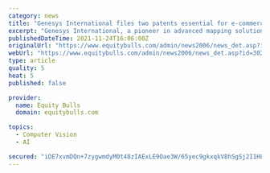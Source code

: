 ```yaml
---
category: news
title: "Genesys International files two patents essential for e-commerce and object recognition in 3D Maps"
excerpt: "Genesys International, a pioneer in advanced mapping solutions, has filed for the registration of two new patents of technologies and processes developed based on their extensive geospatial work executed over the years."
publishedDateTime: 2021-11-24T16:06:00Z
originalUrl: "https://www.equitybulls.com/admin/news2006/news_det.asp?id=302975"
webUrl: "https://www.equitybulls.com/admin/news2006/news_det.asp?id=302975"
type: article
quality: 5
heat: 5
published: false

provider:
  name: Equity Bulls
  domain: equitybulls.com

topics:
  - Computer Vision
  - AI

secured: "iDE7xvmDQn+7zygwmdyM0t48zIAExLE9Oae3W/65yec9gkxqkV8hSgSj2I1HLRn8jn/zTG0MIS5h4Jg3pwDWR5/WqLzrk3TOc+FdoqyIn5Zo8oDMsye8TVo8PJmnxT6a4RDV8juFhGhjOLNOxYlSIOK60/KRo2lSPBjKaKXPKPUByVlYoevXaMfGxicytUjsfQogVZVBMX4CZpda0vqB0OWtBs7UXcxzNCdTyTtJgA4MEeHwBhyH21Q9BiuwHy1baMm0RJk6lSVZO7MWdoRFOFaQHgHwc67PRZWfWptYrA34/1VSEwoYVpLpYsqOeBoYV05AjdsaNYoGQ6mvjvAjgUYKAuwgyIyeJmzV2uvvT7g=;h15ffWtuPJDV1z/8fZMcAw=="
---
```


